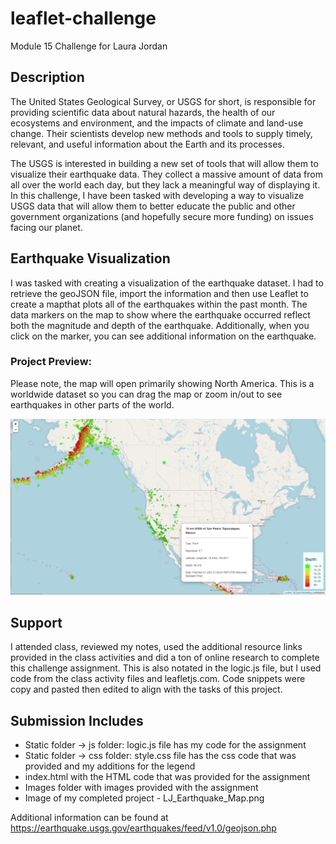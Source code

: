 # leaflet-challenge
Module 15 Challenge for Laura Jordan

## Description
The United States Geological Survey, or USGS for short, is responsible for providing scientific data about natural hazards, the health of our ecosystems and environment, and the impacts of climate and land-use change. Their scientists develop new methods and tools to supply timely, relevant, and useful information about the Earth and its processes.

The USGS is interested in building a new set of tools that will allow them to visualize their earthquake data. They collect a massive amount of data from all over the world each day, but they lack a meaningful way of displaying it. In this challenge, I have been tasked with developing a way to visualize USGS data that will allow them to better educate the public and other government organizations (and hopefully secure more funding) on issues facing our planet.

## Earthquake Visualization
I was tasked with creating a visualization of the earthquake dataset. I had to retrieve the geoJSON file, import the information and then use Leaflet to create a mapthat plots all of the earthquakes within the past month. The data markers on the map to show where the earthquake occurred reflect both the magnitude and depth of the earthquake. Additionally, when you click on the marker, you can see additional information on the earthquake.

### **Project Preview:** 
Please note, the map will open primarily showing North America. This is a worldwide dataset so you can drag the map or zoom in/out to see earthquakes in other parts of the world.

![My Image](LJ_Earthquake_Map.PNG)

## Support
I attended class, reviewed my notes, used the additional resource links provided in the class activities and did a ton of online research to complete this challenge assignment. This is also notated in the logic.js file,  but I used code from the class activity files and leafletjs.com. Code snippets were copy and pasted then edited to align with the tasks of this project.

## Submission Includes 
* Static folder -> js folder: logic.js file has my code for the assignment
* Static folder -> css folder: style.css file has the css code that was provided and my additions for the legend 
* index.html with the HTML code that was provided for the assignment
* Images folder with images provided with the assignment 
* Image of my completed project - LJ_Earthquake_Map.png
 
Additional information can be found at https://earthquake.usgs.gov/earthquakes/feed/v1.0/geojson.php

